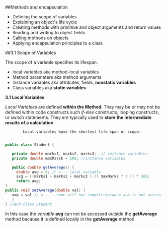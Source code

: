 ##Methods and encapsulation

  * Defining the scope of variables
  * Explaining an object's life cycle
  * Creating methods with primitive and object arguments and return values
  * Reading and writing to object fields
  * Calling methods on objects
  * Applying encapsulation principles to a class


##3.1 Scope of Variables

  The scope of a variable specifies its lifespan.

   * local variables aka method-local variables
   * Method parameters aka method arguments
   * Instance variables aka attributes, fields, **nonstatic variables**
   * Class variables aka **static variables**


**3.1 Local Variables**

*Local Variables* are defined **within the Method**. They may be or may not be defined within code constructs such *if-else*
constructs, looping constructs, or switch statements. They are typically used to **store the intermediate results of a calculation**

            Local variables have the shortest life span or scope.





 ```java

public class Student {

	private double marks1, marks2, marks3;  // instance variables
	private double maxMarsk = 100; //instance variables

	public double getAverage() {
	  double avg = 0; // <--- local variable
	  avg = ((marks1 + marks2 + marks3 ) /( maxMarks * 3 )) * 100;
	  return avg;
}
public void setAverage(double val) {
	avg = val // <------code will not compile because avg is not accessible from getAverage method
	}
} //end class Student

```

In this case the *variable* **avg** can not be accessed outside the **getAverage** method because it is defined locally in the **getAverage** method